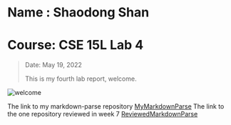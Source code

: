 # Name : Shaodong Shan
# Course: CSE 15L Lab 4
>Date: May 19, 2022
>
>This is my fourth lab report, welcome.
>
![welcome](https://user-images.githubusercontent.com/103075501/162642398-9902f982-4aa5-4e33-816d-d0eba4ceace9.jpeg)
>
The link to my markdown-parse repository
[MyMarkdownParse](https://github.com/TooMuchFish/markdown-parser)
The link to the one repository reviewed in week 7
[ReviewedMarkdownParse](https://github.com/mikayladalton2/markdown-parser)
